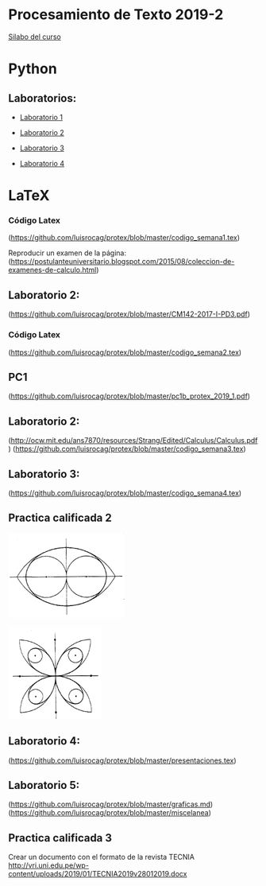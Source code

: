 
# Procesamiento de Texto 2019-2
[Silabo del curso](https://github.com/luisrocag/protex/blob/master/COMPLETO%20PROCESADOR%20DE%20TEXTO%20CIENTIFICO%20Y%20PROGRAMACION.pdf)
# Python
## Laboratorios: 

* [Laboratorio 1](https://github.com/luisrocag/protex/blob/master/Laboratorio1_2019_2.ipynb)

* [Laboratorio 2](https://github.com/luisrocag/protex/blob/master/funciones_sesion2.ipynb)

* [Laboratorio 3](https://github.com/luisrocag/protex/blob/master/Listas_Parte1.ipynb)

* [Laboratorio 4](https://github.com/luisrocag/protex/blob/master/tuplas.ipynb)

# LaTeX
### Código Latex 
(https://github.com/luisrocag/protex/blob/master/codigo_semana1.tex)

Reproducir un examen de la página: (https://postulanteuniversitario.blogspot.com/2015/08/coleccion-de-examenes-de-calculo.html)


## Laboratorio 2: 
(https://github.com/luisrocag/protex/blob/master/CM142-2017-I-PD3.pdf)

### Código Latex 
(https://github.com/luisrocag/protex/blob/master/codigo_semana2.tex)

## PC1
(https://github.com/luisrocag/protex/blob/master/pc1b_protex_2019_1.pdf)

## Laboratorio 2: 
(http://ocw.mit.edu/ans7870/resources/Strang/Edited/Calculus/Calculus.pdf)
(https://github.com/luisrocag/protex/blob/master/codigo_semana3.tex)

## Laboratorio 3: 
(https://github.com/luisrocag/protex/blob/master/codigo_semana4.tex)

## Practica calificada 2
![Imagen 1](/figura1.png)

![Imagen 2](/figura2.png)

## Laboratorio 4: 
(https://github.com/luisrocag/protex/blob/master/presentaciones.tex)

## Laboratorio 5: 
(https://github.com/luisrocag/protex/blob/master/graficas.md)
(https://github.com/luisrocag/protex/blob/master/miscelanea)

## Practica calificada 3
Crear un documento con el formato de la revista TECNIA
http://vri.uni.edu.pe/wp-content/uploads/2019/01/TECNIA2019v28012019.docx


